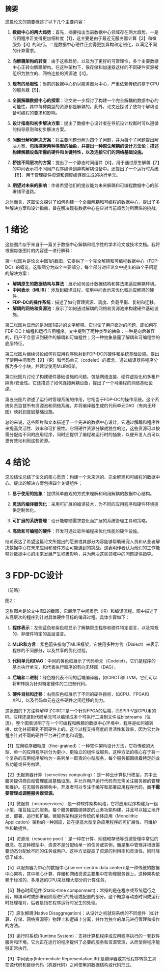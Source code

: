 ## 摘要

这篇论文的摘要概述了以下几个主要内容：

1. **数据中心的两大趋势**：首先，摘要指出当前数据中心领域存在两大趋势。一是应用程序正变得更加细粒度【1】，这主要是由于最近无服务器计算【2】和微服务【3】的流行。二是数据中心硬件正变得更加异构和定制化，以满足不同的计算需求。

2. **向解耦架构的转变**：由于这些趋势，以及为了更好的可管理性，多个主要数据中心正转向解耦架构。在这种架构下，像存储和加速器这样的不同硬件资源被组织为独立的、网络连接的资源池【4】。

3. **现有的局限性**：当前的数据中心仍以服务器为中心，严重依赖传统的基于CPU的服务器【5】。

4. **全面解耦数据中心的探索**：论文进一步探讨了构建一个完全解耦的数据中心的可能性，其中每种类型的资源都是解耦的。此外，论文还探讨了使每个解耦设备可编程的要求和影响。

5. **设计指南和初步解决方案**：提出了数据中心设计者在导航设计权衡时可以遵循的指导原则和初步解决方案。

6. **问题分解和解决方案**：将主要问题分解为四个子问题，并为每个子问题提出解决方案。**包括探索两种类型的抽象，并提出一种原生解耦的设计方法论；描述构建解耦设备所需的硬件和关键特性，以及连接它们的网络基础设施。**

7. **桥接不同层次的方案**：提出了一个静态时间组件【6】，用于通过原生解耦【7】的中间表示将不同用户程序编译到异构解耦设备中。还提出了一个运行时系统【8】，用于管理硬件资源和调度编译器生成的执行单元。

8. **期望对未来的影响**：作者希望他们的提议能为未来解耦和可编程数据中心的部署铺平道路。

总体而言，这篇论文探讨了如何构建一个全面解耦和可编程的数据中心，提出了多种解决方案和设计指南，旨在解决现有数据中心在应对当前趋势时所面临的挑战。


# 1 绪论

这些图片似乎来自于一篇关于数据中心解耦和程序性的学术论文或技术文档。我将根据每张图片的内容逐一进行解释：

第一张图片是论文中图1的截图，它提供了一个完全解耦和可编程数据中心（FDP-DC）的概览。这张图分为四个主要部分，每个部分对应论文中提出的四个子问题的解决方案：

- **解耦原生的数据结构与算法**：展示如何设计数据结构和算法来适应解耦环境。
- **中间表示（MLIR）**：涉及到编译过程，使用中间表示来优化和适应解耦的硬件。
- **FDP-DC的操作系统**：描述了如何管理资源、调度、负载平衡、复制和迁移。
- **解耦的网络和资源池**：展示了如何通过解耦的网络和资源池来构建硬件基础设施。

第二张图片显示的是对图1描述的文字解释。它讨论了用户面对的问题，即如何在FDP-DC上编程和运行应用程序。文中提到了两种类型的抽象：一种是向后兼容的，用户不会意识到硬件的解耦和可编程性；另一种抽象暴露了解耦和可编程性的底层特征。

第三张图片继续讨论如何将应用程序映射到FDP-DC的硬件和系统基础设施。提出了使用中间表示【9】（IR）和代码单元（codelet）的概念，通过编译器将程序分解为多个小块，并建议使用MLIR框架。

第四张图片讨论了构建硬件基础设施的问题，包括网络连接、硬件虚拟化和多租户隔离/安全性。它还描述了如何连接解耦设备，提出了一个可编程的网络基础设施。

第五张图片讲述了运行时管理系统的作用，它相当于FDP-DC的操作系统。这个系统负责监督所有资源池和网络系统，并将编译器生成的代码单元DAG（有向无环图）映射到底层基础设施。

总的来说，这些图片和文本描述了一个先进的数据中心设计，它通过解耦和程序性来提高灵活性、效率和可扩展性。它将硬件资源分解成独立的池，这些资源可以按需分配给不同的应用程序，同时还提供了编程和运行时的抽象，以便开发人员可以更有效地利用这些资源。


# 4 结论

这段结论总结了论文的核心愿景：构建一个未来派的、完全解耦和可编程的数据中心。提出的解决方案包括四个关键组件：

1. **易于使用的抽象**：提供简单直观的方式来理解和利用解耦的数据中心结构。

2. **灵活的编译器优化**：采用可扩展的编译技术，为不同的应用程序和硬件环境提供定制优化。

3. **可扩展的系统管理**：设计能够随需求变化而扩展的系统管理工具和策略。

4. **高效和可编程的硬件**：开发可通过软件编程来优化性能的硬件设施。

结论表达了希望这篇论文所提出的愿景或其部分内容能够帮助研究人员和从业者解决数据中心在未来应用和硬件方面可能遇到的挑战。这表明作者认为他们的工作能够对数据中心的未来发展产生积极影响，并为解决这些领域中的问题提供指导。



# 3 FDP-DC设计

（前略）

图2：

这张图片是论文中图2的截图，它展示了中间表示（IR）和编译流程。图中描述了从高层次的程序到针对具体硬件目标的编译过程。具体步骤如下：

1. **程序表示**：左侧蓝色和紫色框显示了解耦原生程序和硬件特定语言，以及常规的、非硬件特定的高层语言。

2. **MLIR和方言**：紫色箭头指向了MLIR框架，它使用多种方言（Dialect）来表示程序的不同部分，以及共享的优化过程。

3. **代码单元和DAG**：中间的黄色框展示了代码单元（Codelet），它们是程序的基本执行单元，和代表执行顺序的有向无环图（DAG）。

4. **后端和二进制**：绿色框代表不同的后端编译器，如CIRCT和LLVM，它们可以将IR转换为针对特定硬件的二进制代码。

5. **硬件目标和迁移**：右侧灰色框展示了不同的硬件目标，如CPU、FPGA和XPU，以及代码单元在这些硬件之间迁移的能力。

这张图的下方注释解释了CIRCT是一个针对FPGA的后端，而SPIR-V是GPU用的IR。注释还提到代码单元可以编译成多个可执行二进制文件或bitstreams（位流）。整个图表说明了在一个可编程和解耦的数据中心环境中，程序是如何被转换、优化并部署到不同硬件上的。这个过程支持高度的灵活性和效率，因为它允许程序针对不同的硬件平台进行优化和调整。





【1】应用程序细粒度（fine-grained）：一种软件架构设计方法，它将传统的大型、单一的应用程序拆分为更小、更独立的组件或服务。这种方法的核心在于将一个复杂的应用程序解构为一系列单一职责的小型服务，每个服务都围绕着特定的业务功能或任务构建。

【2】无服务器计算（serverless computing）：是一种云计算执行模型，其中云服务提供商自动管理底层基础设施，并允许用户运行代码而无需关注服务器的管理和维护。在无服务器架构中，开发者可以专注于编写和部署应用程序代码，而**不需要管理或调整服务器资源。**

【3】微服务（microservices）:是一种软件架构风格，它将应用程序构建为一组小型、相互独立的服务。每个服务都围绕特定的业务功能构建，并且可以独立地开发、部署、运行和扩展。微服务架构是对传统的单体应用（Monolithic Application）架构的一种回应，旨在提高大型复杂应用程序的可扩展性、可维护性和敏捷性。

【4】资源池（resource pool）：是一种在计算、网络和存储等资源管理中常见的概念。在这种模型中，资源不是分配给单一的任务或实例，而是集中管理并根据需要动态分配给不同的任务或用户。这种方法提高了资源的利用率和灵活性，同时降低了成本。

【5】以服务器为中心的数据中心(server-centric data center):是一种传统的数据中心架构，其中核心计算、存储和网络资源主要集中在物理服务器上。这种架构依赖于标准的、多用途的CPU来处理大部分的计算任务。

【6】静态时间组件(Static-time componment)：常指的是在程序或系统运行之前，即编译时或部署前阶段进行的处理或配置的部分。这个概念与动态时间或运行时处理相对，后者是指在程序运行时发生的处理。

【7】原生解耦(Native Disaggregation)：从设计之初就将系统的不同组件（如计算、存储、网络资源等）物理上和逻辑上分离，并作为独立的单元进行管理和操作的方法。

【8】运行时系统(Runtime System)：支持计算机程序或应用程序执行的一套软件服务和环境。它为正在运行的程序提供了必要的服务和资源管理，从而使得程序能够正常执行。

【9】中间表示(Intermediate Representation,IR):是编译器或其他程序转换工具在源代码和目标代码（机器代码）之间使用的数据结构或代码形式。
